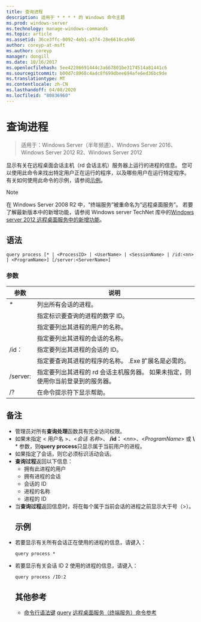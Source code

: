 ```yaml
---
title: 查询进程
description: 适用于 * * * * 的 Windows 命令主题
ms.prod: windows-server
ms.technology: manage-windows-commands
ms.topic: article
ms.assetid: 36ce3ffc-0092-4eb1-a374-28e6616ca946
author: coreyp-at-msft
ms.author: coreyp
manager: dongill
ms.date: 10/16/2017
ms.openlocfilehash: 5ee42286691444c3a667801be3174514a81441c6
ms.sourcegitcommit: b00d7c8968c4adc8f699dbee694afe6ed36bc9de
ms.translationtype: MT
ms.contentlocale: zh-CN
ms.lasthandoff: 04/08/2020
ms.locfileid: "80836960"
---
```

# <a name="query-process"></a>查询进程

>适用于：Windows Server（半年频道）、Windows Server 2016、Windows Server 2012 R2、Windows Server 2012

显示有关在远程桌面会话主机（rd 会话主机）服务器上运行的进程的信息。
您可以使用此命令来找出特定用户正在运行的程序，以及哪些用户在运行特定程序。
有关如何使用此命令的示例，请参阅[示例](#BKMK_examples)。
> [!NOTE]
> 在 Windows Server 2008 R2 中，“终端服务”被重命名为“远程桌面服务”。 若要了解最新版本中的新增功能，请参阅 Windows server TechNet 库中的[Windows server 2012 远程桌面服务中的新增功能](https://technet.microsoft.com/library/hh831527)。
> ## <a name="syntax"></a>语法
> ```
> query process [* | <ProcessID> | <UserName> | <SessionName> | /id:<nn> | <ProgramName>] [/server:<ServerName>]
> ```
> ### <a name="parameters"></a>参数
> 
> |      参数       |                                                                 说明                                                                  |
> |----------------------|----------------------------------------------------------------------------------------------------------------------------------------------|
> |          \*          |                                                    列出所有会话的进程。                                                     |
> |     <ProcessID>      |                                   指定标识要查询的进程的数字 ID。                                   |
> |      <UserName>      |                                       指定要列出其进程的用户的名称。                                       |
> |    <SessionName>     |                                     指定要列出其进程的会话的名称。                                      |
> |       /id：<nn>       |                                      指定要列出其进程的会话的 ID。                                       |
> |    <ProgramName>     |                     指定要查询其进程的程序的名称。 .Exe 扩展名是必需的。                     |
> | /server:<ServerName> | 指定要列出其进程的 rd 会话主机服务器。 如果未指定，则使用你当前登录到的服务器。 |
> |          /?          |                                                     在命令提示符下显示帮助。                                                     |
> 
> ## <a name="remarks"></a>备注
> - 管理员对所有**查询处理**函数具有完全访问权限。
> - 如果未指定 < 用户名 >、<*会话* *名称*>、 **/id：** <*nn*>、<*ProgramName*> 或 **\\** * 参数，则**query process**只显示属于当前用户的进程。
> - 如果指定了会话，则它必须标识活动会话。
> - **查询过程**返回以下信息：
>   -   拥有此进程的用户
>   -   拥有进程的会话
>   -   会话的 ID
>   -   进程的名称
>   -   进程的 ID
> - 当**查询过程**返回信息时，将在每个属于当前会话的进程之前显示大于号（>）。
>   ## <a name="examples"></a><a name=BKMK_examples></a>示例
> - 若要显示有关所有会话正在使用的进程的信息，请键入：
>   ```
>   query process *
>   ```
> - 若要显示有关会话 ID 2 使用的进程的信息，请键入：
>   ```
>   query process /ID:2
>   ```
>   ## <a name="additional-references"></a>其他参考
>   - [命令行语法键](command-line-syntax-key.md)
>   [query](query.md)
>   [远程桌面服务（终端服务）命令参考](remote-desktop-services-terminal-services-command-reference.md)
